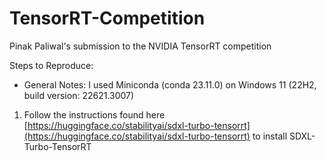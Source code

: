# TensorRT-Competition
Pinak Paliwal's submission to the NVIDIA TensorRT competition


Steps to Reproduce:
- General Notes: I used Miniconda (conda 23.11.0) on Windows 11 (22H2, build version: 22621.3007) 
1. Follow the instructions found here [https://huggingface.co/stabilityai/sdxl-turbo-tensorrt](https://huggingface.co/stabilityai/sdxl-turbo-tensorrt) to install SDXL-Turbo-TensorRT

